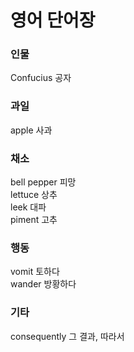 # 영어 단어장  

### 인물
Confucius 공자    

### 과일
apple 사과

### 채소
bell pepper 피망    
lettuce 상추    
leek  대파    
piment 고추    

### 행동    
vomit 토하다    
wander 방황하다

### 기타    
consequently 그 결과, 따라서    